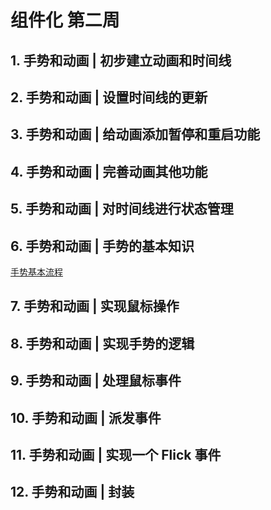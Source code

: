 # 组件化 第二周

## 1. 手势和动画 | 初步建立动画和时间线

## 2. 手势和动画 | 设置时间线的更新

## 3. 手势和动画 | 给动画添加暂停和重启功能

## 4. 手势和动画 | 完善动画其他功能

## 5. 手势和动画 | 对时间线进行状态管理

## 6. 手势和动画 | 手势的基本知识

[手势基本流程](https://www.yuque.com/zuimeideshiguang-myh9b/inaixy/elv680)

## 7. 手势和动画 | 实现鼠标操作

## 8. 手势和动画 | 实现手势的逻辑

## 9. 手势和动画 | 处理鼠标事件

## 10. 手势和动画 | 派发事件

## 11. 手势和动画 | 实现一个 Flick 事件

## 12. 手势和动画 | 封装
